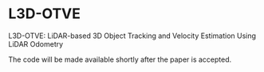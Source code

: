 # L3D-OTVE
L3D-OTVE: LiDAR-based 3D Object Tracking and Velocity Estimation Using LiDAR Odometry

The code will be made available shortly after the paper is accepted.
